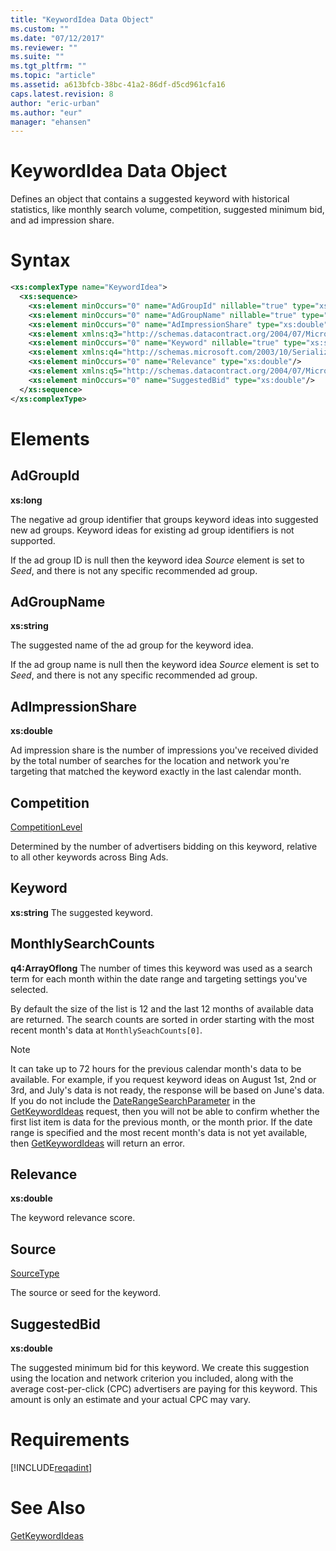 ```yaml
---
title: "KeywordIdea Data Object"
ms.custom: ""
ms.date: "07/12/2017"
ms.reviewer: ""
ms.suite: ""
ms.tgt_pltfrm: ""
ms.topic: "article"
ms.assetid: a613bfcb-38bc-41a2-86df-d5cd961cfa16
caps.latest.revision: 8
author: "eric-urban"
ms.author: "eur"
manager: "ehansen"
---
```

# KeywordIdea Data Object
Defines an object that contains a suggested keyword with historical statistics, like monthly search volume, competition, suggested minimum bid, and ad impression share.

# Syntax

```xml
<xs:complexType name="KeywordIdea">
  <xs:sequence>
    <xs:element minOccurs="0" name="AdGroupId" nillable="true" type="xs:long"/>
    <xs:element minOccurs="0" name="AdGroupName" nillable="true" type="xs:string"/>
    <xs:element minOccurs="0" name="AdImpressionShare" type="xs:double"/>
    <xs:element xmlns:q3="http://schemas.datacontract.org/2004/07/Microsoft.BingAds.Advertiser.AdInsight.Api.DataContract.V11.Entity.Common" minOccurs="0" name="Competition" type="q3:CompetitionLevel"/>
    <xs:element minOccurs="0" name="Keyword" nillable="true" type="xs:string"/>
    <xs:element xmlns:q4="http://schemas.microsoft.com/2003/10/Serialization/Arrays" minOccurs="0" name="MonthlySearchCounts" nillable="true" type="q4:ArrayOflong"/>
    <xs:element minOccurs="0" name="Relevance" type="xs:double"/>
    <xs:element xmlns:q5="http://schemas.datacontract.org/2004/07/Microsoft.BingAds.Advertiser.AdInsight.Api.DataContract.V11.Entity.Common" minOccurs="0" name="Source" type="q5:SourceType"/>
    <xs:element minOccurs="0" name="SuggestedBid" type="xs:double"/>
  </xs:sequence>
</xs:complexType>
```

# <a name="Elements"></a>Elements

## AdGroupId
**xs:long** 

The negative ad group identifier that groups keyword ideas into suggested new ad groups. Keyword ideas for existing ad group identifiers is not supported.

If the ad group ID is null then the keyword idea *Source* element is set to *Seed*, and there is not any specific recommended ad group.

## AdGroupName
**xs:string** 

The suggested name of the ad group for the keyword idea.

If the ad group name is null then the keyword idea *Source* element is set to *Seed*, and there is not any specific recommended ad group.


## AdImpressionShare
**xs:double** 

Ad impression share is the number of impressions you've received divided by the total number of searches for the location and network you're targeting that matched the keyword exactly in the last calendar month.


## Competition
[CompetitionLevel](../adinsight-api/competitionlevel-value-set.md)

Determined by the number of advertisers bidding on this keyword, relative to all other keywords across Bing Ads.


## Keyword
**xs:string** 
The suggested keyword.

## MonthlySearchCounts
**q4:ArrayOflong** 
The number of times this keyword was used as a search term for each month within the date range and targeting settings you've selected.

By default the size of the list is 12 and the last 12 months of available data are returned. The search counts are sorted in order starting with the most recent month's data at <code>MonthlySeachCounts[0]</code>.

> [!NOTE] 
> It can take up to 72 hours for the previous calendar month's data to be available. For example, if you request keyword ideas on August 1st, 2nd or 3rd, and July's data is not ready, the response will be based on June's data. If you do not include the [DateRangeSearchParameter](../adinsight-api/daterangesearchparameter-data-object.md) in the [GetKeywordIdeas](../adinsight-api/getkeywordideas-service-operation.md) request, then you will not be able to confirm whether the first list item is data for the previous month, or the month prior. If the date range is specified and the most recent month's data is not yet available, then [GetKeywordIdeas](../adinsight-api/getkeywordideas-service-operation.md) will return an error.

## Relevance
**xs:double** 

The keyword relevance score.

## Source
[SourceType](../adinsight-api/sourcetype-value-set.md)

The source or seed for the keyword.

## SuggestedBid
**xs:double** 

The suggested minimum bid for this keyword. We create this suggestion using the location and network criterion you included, along with the average cost-per-click (CPC) advertisers are paying for this keyword. This amount is only an estimate and your actual CPC may vary.


# Requirements
[!INCLUDE[reqadint](../adinsight-api/includes/reqadint.md)]
# See Also
[GetKeywordIdeas](../adinsight-api/getkeywordideas-service-operation.md)  
